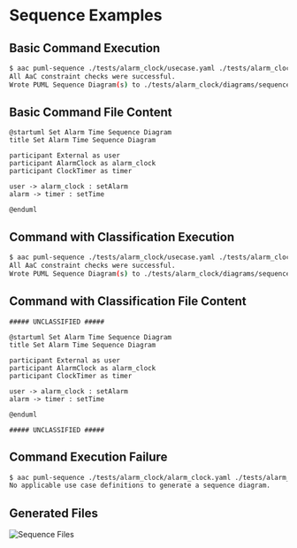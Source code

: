 # Sequence Examples

## Basic Command Execution

```bash
$ aac puml-sequence ./tests/alarm_clock/usecase.yaml ./tests/alarm_clock/diagrams/sequence
All AaC constraint checks were successful.
Wrote PUML Sequence Diagram(s) to ./tests/alarm_clock/diagrams/sequence/.
```

## Basic Command File Content

```
@startuml Set Alarm Time Sequence Diagram
title Set Alarm Time Sequence Diagram

participant External as user
participant AlarmClock as alarm_clock
participant ClockTimer as timer

user -> alarm_clock : setAlarm
alarm -> timer : setTime

@enduml
```

## Command with Classification Execution

```bash
$ aac puml-sequence ./tests/alarm_clock/usecase.yaml ./tests/alarm_clock/diagrams/sequence --classification unclassified
All AaC constraint checks were successful.
Wrote PUML Sequence Diagram(s) to ./tests/alarm_clock/diagrams/sequence/.
```

## Command with Classification File Content

```
##### UNCLASSIFIED #####

@startuml Set Alarm Time Sequence Diagram
title Set Alarm Time Sequence Diagram

participant External as user
participant AlarmClock as alarm_clock
participant ClockTimer as timer

user -> alarm_clock : setAlarm
alarm -> timer : setTime

@enduml

##### UNCLASSIFIED #####
```

## Command Execution Failure

```bash
$ aac puml-sequence ./tests/alarm_clock/alarm_clock.yaml ./tests/alarm_clock/diagrams/sequence
No applicable use case definitions to generate a sequence diagram.
```

## Generated Files

![Sequence Files](../images/sequence_files.png)
